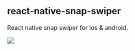 ## react-native-snap-swiper
React native snap swiper for ios & android.

![](https://github.com/jys125773/reactNativeSnapSwiper/blob/master/swiper.gif)